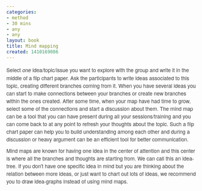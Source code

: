 ```yaml
---
categories:
- method
- 30 mins
- any
- any
layout: book
title: Mind mapping
created: 1410169086
---
```

<p style="margin: 0px 0px 10px; padding: 0px; border: 0px; font-family: 'Helvetica Neue', Helvetica, Arial, sans-serif; line-height: 20px; font-size: 13.63636302947998px; vertical-align: baseline; color: rgb(59, 59, 59);"><span style="margin: 0px; padding: 0px; border: 0px; font-family: inherit; font-style: inherit; font-variant: inherit; font-weight: inherit; line-height: inherit; font-size: 13.63636302947998px; vertical-align: baseline;">Select <em>one</em> idea/topic/issue you want to explore with the group and write it in the middle of a flip chart paper. Ask the participants to write ideas associated to this topic, creating different branches coming from it. When you have several ideas you can start to make connections between your branches or</span><span style="margin: 0px; padding: 0px; border: 0px; font-family: inherit; font-style: inherit; font-variant: inherit; font-weight: inherit; line-height: inherit; font-size: 13.63636302947998px; vertical-align: baseline;"><span style="margin: 0px; padding: 0px; border: 0px; font-family: inherit; font-style: inherit; font-variant: inherit; font-weight: inherit; line-height: inherit; font-size: 13.63636302947998px; vertical-align: baseline;">&nbsp;create new branches within the ones created.</span>&nbsp;After some time, when your map have had time to grow, select some of the connections and start a discussion about them. The mind map can be a tool that you can have present during all your sessions/training and you can come back to at any point to refresh your thoughts about the topic. Such a flip chart paper can help you to build understanding among each other and during a discussion or heavy argument can be an efficient tool for better communication.</span></p>
<p style="margin: 0px 0px 10px; padding: 0px; border: 0px; font-family: 'Helvetica Neue', Helvetica, Arial, sans-serif; line-height: 20px; font-size: 13.63636302947998px; vertical-align: baseline; color: rgb(59, 59, 59);"><span style="margin: 0px; padding: 0px; border: 0px; font-family: inherit; font-style: inherit; font-variant: inherit; font-weight: inherit; line-height: inherit; font-size: 13.63636302947998px; vertical-align: baseline;">Mind maps are known for having one idea in the center</span> of attention and this center is where all the branches and thoughts are starting from. We can call this an idea-tree. If you don't have one specific idea in mind but you are thinking about the relation between more ideas, or just want to chart out lots of ideas, we recommend you to draw idea-graphs instead of using mind maps.</p>
